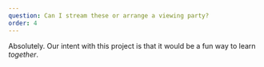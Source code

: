 ```yaml
---
question: Can I stream these or arrange a viewing party?
order: 4
---
```


Absolutely. Our intent with this project is that it would be a fun way to learn _together_.
